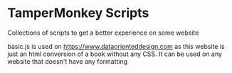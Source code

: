TamperMonkey Scripts
====================

Collections of scripts to get a better experience on some website

basic.js is used on https://www.dataorienteddesign.com as this website is just an html conversion of a book without any CSS.
It can be used on any website that doesn't have any formatting
